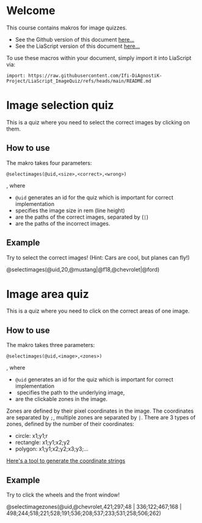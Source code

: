 <!--
author:   Niklas Werner
email:    niwer0305@gmx.de
version:  0.1
language: de
narrator: US English Female


@style
    .choice-selected {
        padding: 10px !important;
        border-radius: 4px !important;
        border: 2px solid rgb(var(--color-highlight));
    }

    .choices-container img {
        padding: 5px;
        height: auto;
        border-radius: 4px;
        margin: 0 auto;
        user-select: none;
        cursor: pointer;
    }
@end

@selectimages
<div style="width: 100%; padding: 20px; border: 1px solid rgb(var(--color-highlight)); border-radius: 8px;" id="quiz-@0">
    <div class="choices-container" style="display: flex; flex-direction: row; flex-wrap: wrap; gap: 10px;"></div>

    <div style="margin: 10px; display: flex; flex-direction: row; align-content: center;">
        <button class="lia-btn  lia-btn--outline lia-quiz__check">Prüfen</button>
        <br>
        <span class="feedback"></span>
    </div>
</div>


<script>
    const quizData = {
        solved: false,
        tries: 0,
        currentAnswer: [],
        order: null
    }

    function lockQuiz(feedback, checkingButton, quizContainer, choicesContainer){
        feedback.textContent = "Herzlichen Glückwunsch, das war die richtige Antwort";
        feedback.style.color = "rgb(var(--lia-success))";

        checkingButton.setAttribute("disabled", "");

        quizContainer.style.borderColor = "rgb(var(--lia-grey))";
        quizContainer.classList.add("disabled");

        choicesContainer.querySelectorAll("*").forEach((element) => element.style.cursor = "default");
    }

    void setTimeout(() => {
        (function(){
            const quizId = '@0';
            const quizContainer = document.querySelector(`#quiz-${quizId}`);
            const choicesContainer = quizContainer.querySelector('.choices-container');
            const feedback = quizContainer.querySelector('.feedback');
            const checkingButton = quizContainer.querySelector('.lia-quiz__check');

            const dataKey = `quiz-${quizId}-data`;
            const savedData = JSON.parse(sessionStorage.getItem(dataKey)) ?? quizData;

            choicesContainer.innerHTML = "";

            const correctAnswers = '@2'.split('|').map((url) => encodeURI(url.replace(" ", "")));
            const wrongAnswers = '@3'.split('|').map((url) => url.replace(" ", ""));
            const allAnswers = [...correctAnswers, ...wrongAnswers];

            let currentAnswer = savedData.currentAnswer;

            if (savedData.order === null) {
                //shuffle array
                for (var i = allAnswers.length - 1; i > 0; i--) {
                    var j = Math.floor(Math.random() * (i + 1));
                    var temp = allAnswers[i];
                    allAnswers[i] = allAnswers[j];
                    allAnswers[j] = temp;
                }

                savedData.order = allAnswers;
            }

            if (savedData.tries > 0) {
                checkingButton.textContent = "Prüfen " + savedData.tries.toString();
                feedback.textContent = "Die richtige Antwort wurde noch nicht gegeben";
                feedback.style.color = "rgb(var(--lia-red))";
            }  

            savedData.order.forEach(answer => {
                const img = document.createElement('img');
                img.style.width = "@1rem";
                img.src = answer;
                if (currentAnswer.includes(answer)) {
                    img.classList.add('choice-selected');
                }

                img.addEventListener('click', () => {
                    //mark choices
                    if (!quizContainer.classList.contains("disabled")){
                        img.classList.toggle('choice-selected');
                    }
                });

                choicesContainer.appendChild(img);
            });

            if (savedData.solved) {
                lockQuiz(feedback, checkingButton, quizContainer, choicesContainer);
            } else {
                checkingButton.addEventListener("click", function (e) {
                    const choices = Array
                                        .from(choicesContainer.querySelectorAll('.choice-selected'))
                                        .map(el => el.src);  
                    savedData.currentAnswer = choices;

                    const isCorrect = choices.length === correctAnswers.length && 
                                    choices.every((answer) => correctAnswers.includes(answer));

                    savedData.tries++;
                    checkingButton.textContent = "Prüfen " + savedData.tries.toString();

                    if (isCorrect) {
                        savedData.solved = true;
                        lockQuiz(feedback, checkingButton, quizContainer, choicesContainer);
                    } else {
                        feedback.textContent = "Die richtige Antwort wurde noch nicht gegeben";
                        feedback.style.color = "rgb(var(--lia-red))";
                    }

                    sessionStorage.setItem(dataKey, JSON.stringify(savedData));
                });    
            }
        })();
    }, 100);
</script>
@end

@selectimagezones
<div style="width: 100%;" id="quiz-@0">
    <img src="@1" id="img-@0" usemap="#map-@0">
    <map id="map-@0" name="map-@0"></map>
    <canvas id="canvas-@0" style="position:absolute; left:0; top:0; pointer-events:none;"></canvas>
    <br>
    <span id="feedback-@0">Noch keine Zonen gefunden.</span>
</div>

<script>
    const quizData = [];

    function drawShape(ctx, shape, coords) {
        ctx.beginPath();

        switch (shape) {
            case 'poly':
                ctx.moveTo(coords[0], coords[1]);
                for (let i = 2; i < coords.length; i = i+2) {
                    ctx.lineTo(coords[i], coords[i+1]);
                }
                ctx.lineTo(coords[0], coords[1]);
                break;
            case 'circle':
                let [x, y, r] = coords;
                ctx.arc(x, y, r, 0, 2 * Math.PI);
                break;
            case 'rect':
                let [x1, y1, x2, y2] = coords;
                ctx.rect(x1, y1, x2 - x1, y2 - y1);
                break;
        }
        
        ctx.fill();
        ctx.stroke();
    }

    void setTimeout(() => {
        (function(){
            const quizId = '@0';
            const quizContainer = document.querySelector(`#quiz-${quizId}`);
            const img = quizContainer.querySelector(`#img-${quizId}`);
            const map = quizContainer.querySelector(`#map-${quizId}`);
            const feedback = quizContainer.querySelector(`#feedback-${quizId}`);

            const canvas = quizContainer.querySelector(`#canvas-${quizId}`);
            canvas.width = img.width;
            canvas.height = img.height;
            canvas.style.left = img.offsetLeft + 'px';
            canvas.style.top = img.offsetTop + 'px';
            canvas.style.width = img.width + 'px';
            canvas.style.height = img.height + 'px';
            const ctx = canvas.getContext('2d');
            ctx.strokeStyle = 'green';
            ctx.fillStyle = "rgba(0, 255, 0, 0.5)";
            ctx.lineWidth = 2;

            const dataKey = `quiz-${quizId}-data`;
            const savedData = JSON.parse(sessionStorage.getItem(dataKey)) ?? quizData;

            const areas = '@2'.replace(" ", "").split('|');

            areas.forEach(zone => {
                const coords = zone.split(";");

                const area = document.createElement('area');
                area.coords = coords.join(",");
                
                if (coords.length == 3) {
                    area.shape = "circle";
                } else if (coords.length == 4) {
                    area.shape = "rect";
                } else {
                    area.shape = "poly";
                };

                if (savedData.includes(area.coords)){
                    area.classList.add("found");

                    drawShape(ctx, area.shape, coords);

                    feedback.innerHTML = `${savedData.length} Zone(n) gefunden`;

                    if (savedData.length == areas.length){
                        feedback.innerHTML = "Alle Zonen gefunden!";
                        feedback.style.color = "rgb(var(--lia-success))";
                    }
                } else {
                    area.onclick = (() => {
                        if (!(area.classList.contains("found"))) {
                            area.classList.add("found");
                            savedData.push(area.coords);

                            drawShape(ctx, area.shape, coords);

                            feedback.innerHTML = `${savedData.length} Zone(n) gefunden`;

                            if (savedData.length == areas.length){
                                feedback.innerHTML = "Alle Zonen gefunden!";
                                feedback.style.color = "rgb(var(--lia-success))";
                            }

                            sessionStorage.setItem(dataKey, JSON.stringify(savedData));
                        };
                    });
                }

                map.appendChild(area);
            });

            
        })();
    }, 100);
</script>
@end

-->

# Welcome

This course contains makros for image quizzes.

* See the Github version of this document [here...](https://github.com/Ifi-DiAgnostiK-Project/LiaScript_ImageQuiz/)
* See the LiaScript version of this document [here...](https://liascript.github.io/course/?https://raw.githubusercontent.com/Ifi-DiAgnostiK-Project/LiaScript_ImageQuiz/refs/heads/main/README.md)

To use these macros within your document, simply import it into LiaScript via:

`import: https://raw.githubusercontent.com/Ifi-DiAgnostiK-Project/LiaScript_ImageQuiz/refs/heads/main/README.md`

# Image selection quiz

This is a quiz where you need to select the correct images by clicking on them.

## How to use

The makro takes four parameters:

`@selectimages(@uid,<size>,<correct>,<wrong>)`

, where

* `@uid` generates an id for the quiz which is important for correct implementation
* <size> specifies the image size in rem (line height)
* <correct> are the paths of the correct images, separated by (`|`)
* <wrong> are the paths of the incorrect images.

## Example
<!--
@basepath: https://raw.githubusercontent.com/wenik35/LiaScript_ImageQuiz/main/img
mustang: @basepath/mustang.jpg
f18: https://raw.githubusercontent.com/wenik35/LiaScript_ImageQuiz/main/img/f18.jpg
@chevrolet: @basepath/chevrolet.jpg
@ford: @basepath/ford.jpg
-->

Try to select the correct images!
(Hint: Cars are cool, but planes can fly!)

@selectimages(@uid,20,@mustang|@f18,@chevrolet|@ford)

# Image area quiz

This is a quiz where you need to click on the correct areas of one image.

## How to use

The makro takes three parameters:

`@selectimages(@uid,<image>,<zones>)`

, where

* `@uid` generates an id for the quiz which is important for correct implementation
* <image> specifies the path to the underlying image,
* <zones> are the clickable zones in the image.

Zones are defined by their pixel coordinates in the image. The coordinates are separated by `;`, multiple zones are separated by `|`.
There are 3 types of zones, defined by the number of their coordinates:
* circle: x1;y1;r
* rectangle: x1;y1;x2;y2
* polygon: x1;y1;x2;y2;x3;y3;...

[Here's a tool to generate the coordinate strings](https://wenik35.github.io/PathGen/)

## Example
<!--
@chevrolet: https://raw.githubusercontent.com/wenik35/LiaScript_ImageQuiz/main/img/chevrolet.jpg
-->

Try to click the wheels and the front window!

@selectimagezones(@uid,@chevrolet,421;297;48 | 336;122;467;168 | 498;244;518;221;528;191;536;208;537;233;531;258;506;262)